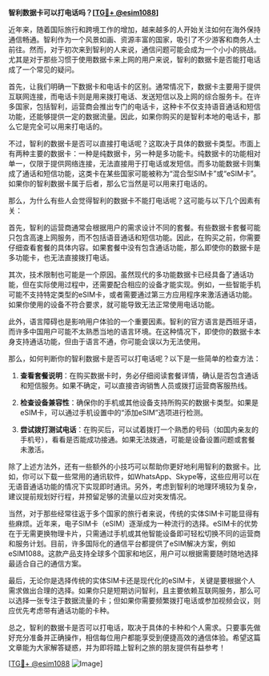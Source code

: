 **智利数据卡可以打电话吗？[[TG💪+ @esim1088](https://t.me/s/esim1088)]**

近年来，随着国际旅行和跨境工作的增加，越来越多的人开始关注如何在海外保持通信畅通。智利作为一个风景如画、资源丰富的国家，吸引了不少游客和商务人士前往。然而，对于初次来到智利的人来说，通信问题可能会成为一个小小的挑战。尤其是对于那些习惯于使用数据卡来上网的用户来说，智利的数据卡是否能打电话成了一个常见的疑问。

首先，让我们明确一下数据卡和电话卡的区别。通常情况下，数据卡主要用于提供互联网连接，而电话卡则是用来拨打电话、发送短信以及上网的综合服务卡。在许多国家，包括智利，运营商会推出专门的电话卡，这种卡不仅支持语音通话和短信功能，还能够提供一定的数据流量。因此，如果你购买的是智利本地的电话卡，那么它是完全可以用来打电话的。

不过，智利的数据卡是否可以直接打电话呢？这取决于具体的数据卡类型。市面上有两种主要的数据卡：一种是纯数据卡，另一种是多功能卡。纯数据卡的功能相对单一，仅限于提供网络连接，无法直接用于打电话或发短信。而多功能数据卡则集成了通话和短信功能，这类卡在某些国家可能被称为“混合型SIM卡”或“eSIM卡”。如果你的智利数据卡属于后者，那么它当然是可以用来打电话的。

那么，为什么有些人会觉得智利的数据卡不能打电话呢？这可能与以下几个因素有关：

首先，智利的运营商通常会根据用户的需求设计不同的套餐。有些数据卡套餐可能只包含高速上网服务，而不包括语音通话和短信功能。因此，在购买之前，你需要仔细查看套餐的具体内容。如果套餐中没有包含通话功能，那么即使你的数据卡是多功能卡，也无法直接拨打电话。

其次，技术限制也可能是一个原因。虽然现代的多功能数据卡已经具备了通话功能，但在实际使用过程中，还需要配合相应的设备才能实现。例如，一些智能手机可能不支持特定类型的eSIM卡，或者需要通过第三方应用程序来激活通话功能。如果你使用的设备不符合要求，就可能导致无法正常使用电话功能。

此外，语言障碍也是影响用户体验的一个重要因素。智利的官方语言是西班牙语，而许多中国用户可能不太熟悉当地的语言环境。在这种情况下，即使你的数据卡本身支持通话功能，但由于语言不通，你可能会误以为无法使用。

那么，如何判断你的智利数据卡是否可以打电话呢？以下是一些简单的检查方法：

1. **查看套餐说明**：在购买数据卡时，务必仔细阅读套餐详情，确认是否包含通话和短信服务。如果不确定，可以直接咨询销售人员或拨打运营商客服热线。

2. **检查设备兼容性**：确保你的手机或其他设备支持所购买的数据卡类型。如果是eSIM卡，可以通过手机设置中的“添加eSIM”选项进行检测。

3. **尝试拨打测试电话**：在购买后，可以试着拨打一个熟悉的号码（如国内亲友的手机号），看看是否能成功接通。如果无法拨通，可能是设备设置问题或套餐未激活。

除了上述方法外，还有一些额外的小技巧可以帮助你更好地利用智利的数据卡。比如，你可以下载一些常用的通讯软件，如WhatsApp、Skype等，这些应用可以在无语音通话功能的情况下实现即时通讯。另外，考虑到智利的地理环境较为复杂，建议提前规划好行程，并预留足够的流量以应对突发情况。

当然，对于那些经常往返于多个国家的旅行者来说，传统的实体SIM卡可能显得有些麻烦。近年来，电子SIM卡（eSIM）逐渐成为一种流行的选择。eSIM卡的优势在于无需更换物理卡片，只需通过手机或其他智能设备即可轻松切换不同的运营商和服务计划。目前，许多国际化的通信平台都提供了eSIM解决方案，例如eSIM1088。这款产品支持全球多个国家和地区，用户可以根据需要随时随地选择最适合自己的通信方案。

最后，无论你是选择传统的实体SIM卡还是现代化的eSIM卡，关键是要根据个人需求做出合理的选择。如果你只是短期访问智利，且主要依赖互联网服务，那么可以选择一张专注于数据流量的卡；但如果你需要频繁拨打电话或参加视频会议，则应优先考虑带有通话功能的卡种。

总之，智利的数据卡是否可以打电话，取决于具体的卡种和个人需求。只要事先做好充分准备并正确操作，相信每位用户都能享受到便捷高效的通信体验。希望这篇文章能为大家解答疑惑，并为即将踏上智利之旅的朋友提供有益参考！ 

[[TG💪+ @esim1088](https://t.me/s/esim1088) ![Image](https://i.postimg.cc/4NQfJmqS/Snipaste-2025-05-13-00-14-12.png)]